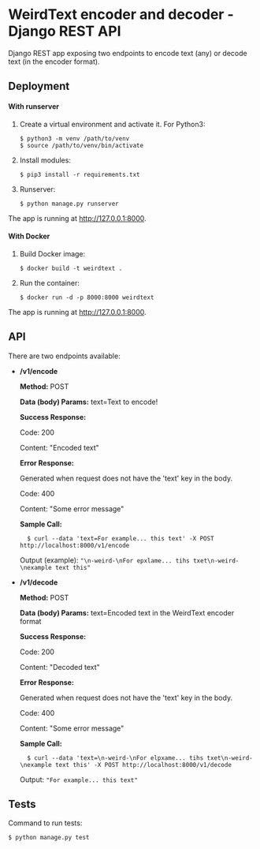 # WeirdText encoder and decoder - Django REST API

Django REST app exposing two endpoints to encode text (any) or decode text (in the encoder
format).


## Deployment

#### With runserver
1) Create a virtual environment and activate it. For Python3:
    ```
    $ python3 -m venv /path/to/venv
    $ source /path/to/venv/bin/activate
    ```

2) Install modules:
    ```
    $ pip3 install -r requirements.txt
    ```

3) Runserver:
    ```
    $ python manage.py runserver
    ```

The app is running at http://127.0.0.1:8000.

#### With Docker
1) Build Docker image:
    ```
    $ docker build -t weirdtext .
    ```

2) Run the container:
    ```
    $ docker run -d -p 8000:8000 weirdtext
    ```

The app is running at http://127.0.0.1:8000.


## API

There are two endpoints available:
* **/v1/encode**

    **Method:** POST
    
    **Data (body) Params:** text=Text to encode!
    
    **Success Response:**
    
     Code: 200
     
     Content: "Encoded text"
     
    **Error Response:**
    
    Generated when request does not have the 'text' key in the body.
    
    Code: 400
    
    Content: "Some error message"
        
    **Sample Call:**
    
        $ curl --data 'text=For example... this text' -X POST http://localhost:8000/v1/encode
        
    Output (example): `"\n-weird-\nFor epxlame... tihs txet\n-weird-\nexample text this"`
        
* **/v1/decode**

    **Method:** POST
    
    **Data (body) Params:** text=Encoded text in the WeirdText encoder format
    
    **Success Response:**
    
     Code: 200
     
     Content: "Decoded text"
     
    **Error Response:**
    
    Generated when request does not have the 'text' key in the body.
    
    Code: 400
    
    Content: "Some error message"
        
    **Sample Call:**
    
        $ curl --data 'text=\n-weird-\nFor elpxame... tihs txet\n-weird-\nexample text this' -X POST http://localhost:8000/v1/decode
        
    Output: `"For example... this text"`
    
## Tests

Command to run tests:

```
$ python manage.py test
```